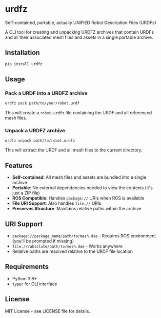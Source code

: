 # urdfz

Self-contained, portable, actually UNIFIED Robot Description Files (URDFs)

A CLI tool for creating and unpacking URDFZ archives that contain URDFs and all their associated mesh files and assets in a single portable archive.

## Installation

```bash
pip install urdfz
```

## Usage

### Pack a URDF into a URDFZ archive

```bash
urdfz pack path/to/your/robot.urdf
```

This will create a `robot.urdfz` file containing the URDF and all referenced mesh files.

### Unpack a URDFZ archive

```bash
urdfz unpack path/to/robot.urdfz
```

This will extract the URDF and all mesh files to the current directory.

## Features

- **Self-contained**: All mesh files and assets are bundled into a single archive
- **Portable**: No external dependencies needed to view the contents (it's just a ZIP file)
- **ROS Compatible**: Handles `package://` URIs when ROS is available
- **File URI Support**: Also handles `file://` URIs
- **Preserves Structure**: Maintains relative paths within the archive

## URI Support

- `package://package_name/path/to/mesh.dae` - Requires ROS environment (you'll be prompted if missing)
- `file:///absolute/path/to/mesh.dae` - Works anywhere
- Relative paths are resolved relative to the URDF file location

## Requirements

- Python 3.8+
- `typer` for CLI interface

## License

MIT License - see LICENSE file for details.
